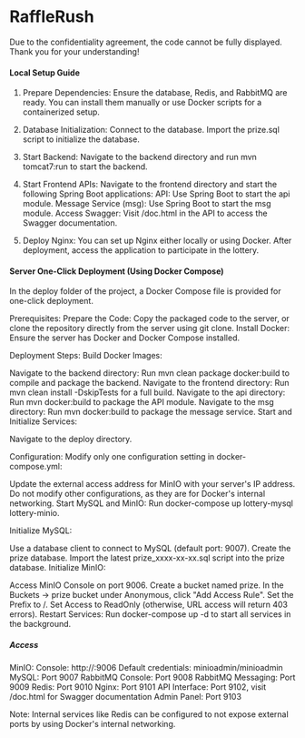 # RaffleRush
Due to the confidentiality agreement, the code cannot be fully displayed. Thank you for your understanding!

#### Local Setup Guide

1. Prepare Dependencies: Ensure the database, Redis, and RabbitMQ are ready. You can install them manually or use Docker scripts for a containerized setup.

2. Database Initialization:
Connect to the database.
Import the prize.sql script to initialize the database.
3. Start Backend: Navigate to the backend directory and run mvn tomcat7:run to start the backend.

4. Start Frontend APIs: Navigate to the frontend directory and start the following Spring Boot applications:
API: Use Spring Boot to start the api module.
Message Service (msg): Use Spring Boot to start the msg module.
Access Swagger: Visit /doc.html in the API to access the Swagger documentation.

5. Deploy Nginx: You can set up Nginx either locally or using Docker. After deployment, access the application to participate in the lottery.



#### Server One-Click Deployment (Using Docker Compose)

In the deploy folder of the project, a Docker Compose file is provided for one-click deployment.

Prerequisites:
Prepare the Code:
Copy the packaged code to the server, or clone the repository directly from the server using git clone.
Install Docker: Ensure the server has Docker and Docker Compose installed.

Deployment Steps:
Build Docker Images:

Navigate to the backend directory:
Run mvn clean package docker:build to compile and package the backend.
Navigate to the frontend directory:
Run mvn clean install -DskipTests for a full build.
Navigate to the api directory:
Run mvn docker:build to package the API module.
Navigate to the msg directory:
Run mvn docker:build to package the message service.
Start and Initialize Services:

Navigate to the deploy directory.

Configuration: Modify only one configuration setting in docker-compose.yml:

Update the external access address for MinIO with your server's IP address.
Do not modify other configurations, as they are for Docker's internal networking.
Start MySQL and MinIO:
Run docker-compose up lottery-mysql lottery-minio.

Initialize MySQL:

Use a database client to connect to MySQL (default port: 9007).
Create the prize database.
Import the latest prize_xxxx-xx-xx.sql script into the prize database.
Initialize MinIO:

Access MinIO Console on port 9006.
Create a bucket named prize.
In the Buckets -> prize bucket under Anonymous, click "Add Access Rule".
Set the Prefix to /.
Set Access to ReadOnly (otherwise, URL access will return 403 errors).
Restart Services:
Run docker-compose up -d to start all services in the background.


##### Access

MinIO:
Console: http://<server-ip>:9006
Default credentials: minioadmin/minioadmin
MySQL: Port 9007
RabbitMQ Console: Port 9008
RabbitMQ Messaging: Port 9009
Redis: Port 9010
Nginx: Port 9101
API Interface: Port 9102, visit /doc.html for Swagger documentation
Admin Panel: Port 9103

Note: Internal services like Redis can be configured to not expose external ports by using Docker's internal networking.
